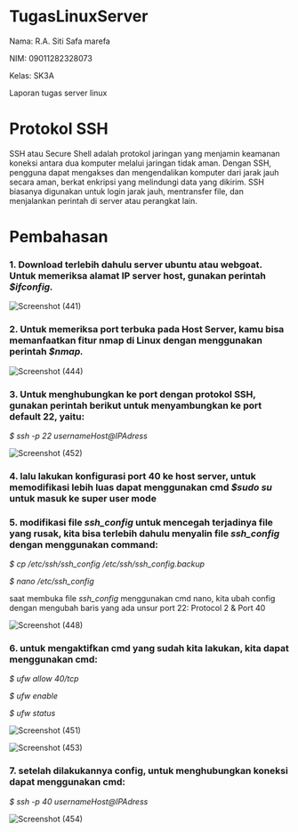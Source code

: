 # TugasLinuxServer

Nama: R.A. Siti Safa marefa

NIM: 09011282328073

Kelas: SK3A

Laporan tugas server linux

# Protokol SSH
SSH atau Secure Shell adalah protokol jaringan yang menjamin keamanan koneksi antara dua komputer melalui jaringan tidak aman. Dengan SSH, pengguna dapat mengakses dan mengendalikan komputer dari jarak jauh secara aman, berkat enkripsi yang melindungi data yang dikirim. SSH biasanya digunakan untuk login jarak jauh, mentransfer file, dan menjalankan perintah di server atau perangkat lain.

# Pembahasan

### 1. Download terlebih dahulu server ubuntu atau webgoat. Untuk memeriksa alamat IP server host, gunakan perintah *$ifconfig.*
![Screenshot (441)](https://github.com/user-attachments/assets/887f7ab9-9760-4193-a93a-a6d83bd40105)

### 2. Untuk memeriksa port terbuka pada Host Server, kamu bisa memanfaatkan fitur nmap di Linux dengan menggunakan perintah *$nmap.*
![Screenshot (444)](https://github.com/user-attachments/assets/471e0e0b-d254-48b2-92e3-00485c4cfb6b)

### 3. Untuk menghubungkan ke port dengan protokol SSH, gunakan perintah berikut untuk menyambungkan ke port default 22, yaitu:

*$ ssh -p 22 usernameHost@IPAdress*

![Screenshot (452)](https://github.com/user-attachments/assets/91d1b76d-2329-4e30-abe1-bbe9b10df618)

### 4. lalu lakukan konfigurasi port 40 ke host server, untuk memodifikasi lebih luas dapat menggunakan cmd *$sudo su* untuk masuk ke super user mode

### 5. modifikasi file *ssh_config* untuk mencegah terjadinya file yang rusak, kita bisa terlebih dahulu menyalin file *ssh_config* dengan menggunakan command:

*$ cp /etc/ssh/ssh_config /etc/ssh/ssh_config.backup*

*$ nano /etc/ssh_config*

saat membuka file *ssh_config* menggunakan cmd nano, kita ubah config dengan mengubah baris yang ada unsur port 22: Protocol 2 & Port 40

![Screenshot (448)](https://github.com/user-attachments/assets/6d685960-4823-4587-9adc-3153a8dd8316)

### 6. untuk mengaktifkan cmd yang sudah kita lakukan, kita dapat menggunakan cmd:

*$ ufw allow 40/tcp*

*$ ufw enable*

*$ ufw status*

![Screenshot (451)](https://github.com/user-attachments/assets/865cc8c8-ea51-4943-af32-e47c9cf5e6b7)

![Screenshot (453)](https://github.com/user-attachments/assets/79b6ac3f-4257-43da-a5c8-7dec79d0b48f)

### 7. setelah dilakukannya config, untuk menghubungkan koneksi dapat menggunakan cmd:

*$ ssh -p 40 usernameHost@IPAdress*

![Screenshot (454)](https://github.com/user-attachments/assets/0fb6b0af-61aa-4e1a-909b-333a10fa0723)















